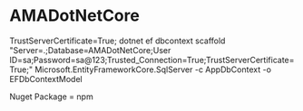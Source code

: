 # AMADotNetCore


TrustServerCertificate=True;
dotnet ef dbcontext scaffold "Server=.;Database=AMADotNetCore;User ID=sa;Password=sa@123;Trusted_Connection=True;TrustServerCertificate=True;" Microsoft.EntityFrameworkCore.SqlServer -c AppDbContext -o EFDbContextModel


Nuget Package = npm